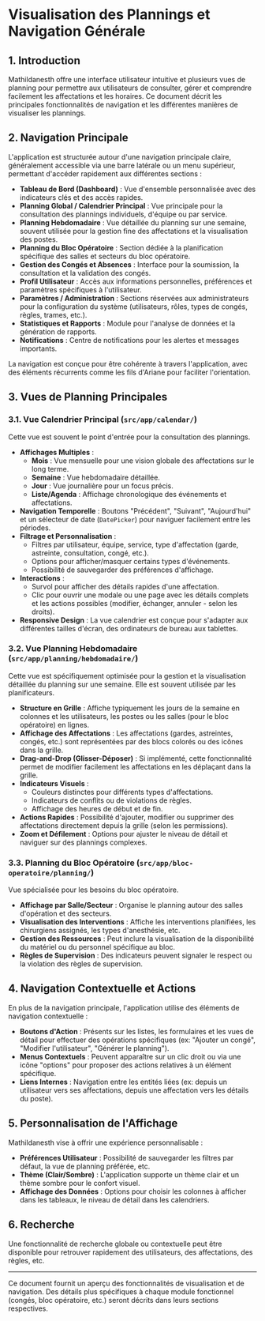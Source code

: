 # Visualisation des Plannings et Navigation Générale

## 1. Introduction

Mathildanesth offre une interface utilisateur intuitive et plusieurs vues de planning pour permettre aux utilisateurs de consulter, gérer et comprendre facilement les affectations et les horaires. Ce document décrit les principales fonctionnalités de navigation et les différentes manières de visualiser les plannings.

## 2. Navigation Principale

L'application est structurée autour d'une navigation principale claire, généralement accessible via une barre latérale ou un menu supérieur, permettant d'accéder rapidement aux différentes sections :

- **Tableau de Bord (Dashboard)** : Vue d'ensemble personnalisée avec des indicateurs clés et des accès rapides.
- **Planning Global / Calendrier Principal** : Vue principale pour la consultation des plannings individuels, d'équipe ou par service.
- **Planning Hebdomadaire** : Vue détaillée du planning sur une semaine, souvent utilisée pour la gestion fine des affectations et la visualisation des postes.
- **Planning du Bloc Opératoire** : Section dédiée à la planification spécifique des salles et secteurs du bloc opératoire.
- **Gestion des Congés et Absences** : Interface pour la soumission, la consultation et la validation des congés.
- **Profil Utilisateur** : Accès aux informations personnelles, préférences et paramètres spécifiques à l'utilisateur.
- **Paramètres / Administration** : Sections réservées aux administrateurs pour la configuration du système (utilisateurs, rôles, types de congés, règles, trames, etc.).
- **Statistiques et Rapports** : Module pour l'analyse de données et la génération de rapports.
- **Notifications** : Centre de notifications pour les alertes et messages importants.

La navigation est conçue pour être cohérente à travers l'application, avec des éléments récurrents comme les fils d'Ariane pour faciliter l'orientation.

## 3. Vues de Planning Principales

### 3.1. Vue Calendrier Principal (`src/app/calendar/`)

Cette vue est souvent le point d'entrée pour la consultation des plannings.

- **Affichages Multiples** :
  - **Mois** : Vue mensuelle pour une vision globale des affectations sur le long terme.
  - **Semaine** : Vue hebdomadaire détaillée.
  - **Jour** : Vue journalière pour un focus précis.
  - **Liste/Agenda** : Affichage chronologique des événements et affectations.
- **Navigation Temporelle** : Boutons "Précédent", "Suivant", "Aujourd'hui" et un sélecteur de date (`DatePicker`) pour naviguer facilement entre les périodes.
- **Filtrage et Personnalisation** :
  - Filtres par utilisateur, équipe, service, type d'affectation (garde, astreinte, consultation, congé, etc.).
  - Options pour afficher/masquer certains types d'événements.
  - Possibilité de sauvegarder des préférences d'affichage.
- **Interactions** :
  - Survol pour afficher des détails rapides d'une affectation.
  - Clic pour ouvrir une modale ou une page avec les détails complets et les actions possibles (modifier, échanger, annuler - selon les droits).
- **Responsive Design** : La vue calendrier est conçue pour s'adapter aux différentes tailles d'écran, des ordinateurs de bureau aux tablettes.

### 3.2. Vue Planning Hebdomadaire (`src/app/planning/hebdomadaire/`)

Cette vue est spécifiquement optimisée pour la gestion et la visualisation détaillée du planning sur une semaine. Elle est souvent utilisée par les planificateurs.

- **Structure en Grille** : Affiche typiquement les jours de la semaine en colonnes et les utilisateurs, les postes ou les salles (pour le bloc opératoire) en lignes.
- **Affichage des Affectations** : Les affectations (gardes, astreintes, congés, etc.) sont représentées par des blocs colorés ou des icônes dans la grille.
- **Drag-and-Drop (Glisser-Déposer)** : Si implémenté, cette fonctionnalité permet de modifier facilement les affectations en les déplaçant dans la grille.
- **Indicateurs Visuels** :
  - Couleurs distinctes pour différents types d'affectations.
  - Indicateurs de conflits ou de violations de règles.
  - Affichage des heures de début et de fin.
- **Actions Rapides** : Possibilité d'ajouter, modifier ou supprimer des affectations directement depuis la grille (selon les permissions).
- **Zoom et Défilement** : Options pour ajuster le niveau de détail et naviguer sur des plannings complexes.

### 3.3. Planning du Bloc Opératoire (`src/app/bloc-operatoire/planning/`)

Vue spécialisée pour les besoins du bloc opératoire.

- **Affichage par Salle/Secteur** : Organise le planning autour des salles d'opération et des secteurs.
- **Visualisation des Interventions** : Affiche les interventions planifiées, les chirurgiens assignés, les types d'anesthésie, etc.
- **Gestion des Ressources** : Peut inclure la visualisation de la disponibilité du matériel ou du personnel spécifique au bloc.
- **Règles de Supervision** : Des indicateurs peuvent signaler le respect ou la violation des règles de supervision.

## 4. Navigation Contextuelle et Actions

En plus de la navigation principale, l'application utilise des éléments de navigation contextuelle :

- **Boutons d'Action** : Présents sur les listes, les formulaires et les vues de détail pour effectuer des opérations spécifiques (ex: "Ajouter un congé", "Modifier l'utilisateur", "Générer le planning").
- **Menus Contextuels** : Peuvent apparaître sur un clic droit ou via une icône "options" pour proposer des actions relatives à un élément spécifique.
- **Liens Internes** : Navigation entre les entités liées (ex: depuis un utilisateur vers ses affectations, depuis une affectation vers les détails du poste).

## 5. Personnalisation de l'Affichage

Mathildanesth vise à offrir une expérience personnalisable :

- **Préférences Utilisateur** : Possibilité de sauvegarder les filtres par défaut, la vue de planning préférée, etc.
- **Thème (Clair/Sombre)** : L'application supporte un thème clair et un thème sombre pour le confort visuel.
- **Affichage des Données** : Options pour choisir les colonnes à afficher dans les tableaux, le niveau de détail dans les calendriers.

## 6. Recherche

Une fonctionnalité de recherche globale ou contextuelle peut être disponible pour retrouver rapidement des utilisateurs, des affectations, des règles, etc.

---

Ce document fournit un aperçu des fonctionnalités de visualisation et de navigation. Des détails plus spécifiques à chaque module fonctionnel (congés, bloc opératoire, etc.) seront décrits dans leurs sections respectives.
